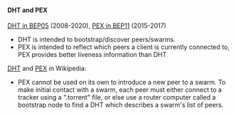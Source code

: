 
#### DHT and PEX
[DHT in BEP05](http://bittorrent.org/beps/bep_0005.html) (2008-2020), [PEX in BEP11](http://bittorrent.org/beps/bep_0011.html) (2015-2017)
- DHT is intended to bootstrap/discover peers/swarms.
- PEX is intended to reflect which peers a client is currently connected to, PEX provides better liveness information than DHT

[DHT](https://en.wikipedia.org/wiki/Distributed_hash_table) and [PEX](https://en.wikipedia.org/wiki/Peer_exchange) in Wikipedia:
- PEX cannot be used on its own to introduce a new peer to a swarm. To make initial contact with a swarm, each peer must either connect to a tracker using a ".torrent" file, or else use a router computer called a bootstrap node to find a DHT which describes a swarm's list of peers.
